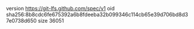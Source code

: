 version https://git-lfs.github.com/spec/v1
oid sha256:8b8cdc6fe675392a6b8fdeeba32b099346c114cb65e39d706bd8d37e0738d650
size 36051
